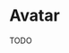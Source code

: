 # Avatar

TODO

<Playground />

<Usage />

<Api />

<Examples />

<Example value="default" />

<Example value="text" />

<Example value="image" />

<Example value="icon" />

<Example value="svg" />

<Example value="shape" />

<Example value="size" />

<Example value="link" />

<Example value="group" />

<Example value="stacked" />

<Example value="hoverable" />

<Checklist 
    accessibility={false}
    bidirectionality={false}
    cssParts={false}
    cssVariables={false}
    documentation={false}
    examples={false}
    events={false}
    keyboard={false}
    methods={false}
    properties={false}
    slots={false}
/>
